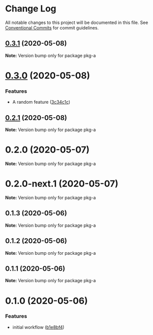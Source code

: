 # Change Log

All notable changes to this project will be documented in this file.
See [Conventional Commits](https://conventionalcommits.org) for commit guidelines.

## [0.3.1](https://github.com/thiagozf/slack-bot-actions/compare/v0.3.0...v0.3.1) (2020-05-08)

**Note:** Version bump only for package pkg-a





# [0.3.0](https://github.com/thiagozf/slack-bot-actions/compare/v0.2.1...v0.3.0) (2020-05-08)


### Features

* A random feature ([3c34c1c](https://github.com/thiagozf/slack-bot-actions/commit/3c34c1cb9e7c047636e0b92d34951c65adb3b885))





## [0.2.1](https://github.com/thiagozf/slack-bot-actions/compare/v0.2.0...v0.2.1) (2020-05-08)

**Note:** Version bump only for package pkg-a





# 0.2.0 (2020-05-07)

**Note:** Version bump only for package pkg-a





# 0.2.0-next.1 (2020-05-07)

**Note:** Version bump only for package pkg-a





## 0.1.3 (2020-05-06)

**Note:** Version bump only for package pkg-a





## 0.1.2 (2020-05-06)

**Note:** Version bump only for package pkg-a





## 0.1.1 (2020-05-06)

**Note:** Version bump only for package pkg-a





# 0.1.0 (2020-05-06)


### Features

* initial workflow ([b1e8bf4](https://github.com/thiagozf/gh-actions/commit/b1e8bf4fcd58b89b966a652b4d8f340f2e20f691))
